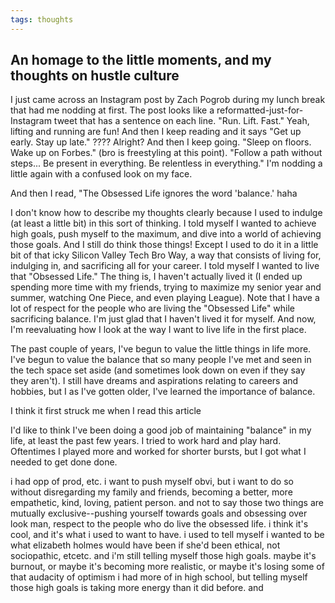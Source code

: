 ```yaml
---
tags: thoughts
---
```


## An homage to the little moments, and my thoughts on hustle culture

I just came across an Instagram post by Zach Pogrob during my lunch break that had me nodding at first. The post looks like a reformatted-just-for-Instagram tweet that has a sentence on each line. "Run. Lift. Fast." Yeah, lifting and running are fun! And then I keep reading and it says "Get up early. Stay up late." ???? Alright? And then I keep going. "Sleep on floors. Wake up on Forbes." (bro is freestyling at this  point).  "Follow a path without steps... Be present in everything. Be relentless in everything." I'm nodding a little again with a confused look on my face.

And then I read, "The Obsessed Life ignores the word 'balance.' haha

I don't know how to describe my thoughts clearly because I used to indulge (at least a little bit) in this sort of thinking. I told myself I wanted to achieve high goals, push myself to the maximum, and dive into a world of achieving those goals. And I still do think those things! Except I used to do it in a little bit of that icky Silicon Valley Tech Bro Way, a way that consists of living for, indulging in, and sacrificing all for your career. I told myself I wanted to live that "Obsessed Life." The thing is, I haven't actually lived it (I ended up spending more time with my friends, trying to maximize my senior year and summer, watching One Piece, and even playing League). Note that I have a lot of respect for the people who are living the "Obsessed Life" while sacrificing balance. I'm just glad that I haven't lived it for myself. And now, I'm reevaluating how I look at the way I want to live life in the first place.

The past couple of years, I've begun to value the little things in life more. I've begun to value the balance that so many people I've met and seen in the tech space set aside (and sometimes look down on even if they say they aren't). I still have dreams and aspirations relating to careers and hobbies, but I as I've gotten older, I've learned the importance of balance.

I think it first struck me when I read this article


I'd like to think I've been doing a good job of maintaining "balance" in my life, at least the past few years. I tried to work hard and play hard. Oftentimes I played more and worked for shorter bursts, but I got what I needed to get done done. 

 i had opp of prod, etc.
 i want to push myself obvi, but i want to do so without disregarding my family and friends, becoming a better, more empathetic, kind, loving, patient person. and not to say those two things are mutually exclusive--pushing yourself towards goals and obsessing over 
 look man, respect to the people who do live the obsessed life. i think it's cool, and it's what i used to want to have. i used to tell myself i wanted to be what elizabeth holmes would have been if she'd been ethical, not sociopathic, etcetc. and i'm still telling myself those high goals. maybe it's burnout, or maybe it's becoming more realistic, or maybe it's losing some of that audacity of optimism i had more of in high school, but telling myself those high goals is taking more energy than it did before. and 

